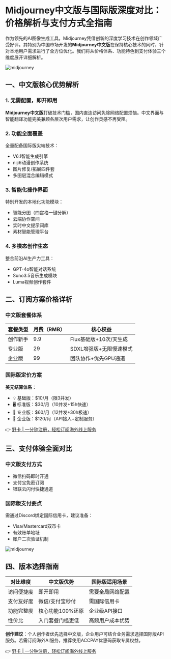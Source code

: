 # Midjourney中文版与国际版深度对比：价格解析与支付方式全指南

作为领先的AI图像生成工具，Midjourney凭借创新的深度学习技术在创作领域广受好评。其特别为中国市场开发的**Midjourney中文版**在保持核心技术的同时，针对本地用户需求进行了全方位优化。我们将从价格体系、功能特色到支付体验三个维度展开详细解析。

![midjourney](https://bbtdd.com/wp-content/uploads/img/043077778201.webp_q520)

## 一、中文版核心优势解析

### 1. 无需配置，即开即用
**Midjourney中文版**打破技术门槛，国内直连访问免除网络配置烦恼。中文界面与智能翻译功能完美兼顾各层次用户需求，让创作灵感不再受阻。

### 2. 功能全面覆盖
全量配备国际版尖端技术：
- V6.1智能生成引擎
- niji6动漫创作系统
- 图片修复/拓展四件套
- 多图层混合编辑模式

### 3. 智能化操作界面
特别开发的本地化功能模块：
- 智能分图（四宫格一键分解）
- 云端协作空间
- 实时中文提示词库
- 素材智能管理平台

### 4. 多模态创作生态
整合前沿AI生产力工具：
- GPT-4o智能对话系统
- Suno3.5音乐生成模块
- Luma视频创作套件

## 二、订阅方案价格详析

### 中文版套餐体系
| 套餐类型 | 月费（RMB） | 核心权益 |
|---------|------------|---------|
| 创作新手 | 9.9        | Flux基础版+10次/天生成 |
| 专业版   | 29         | SDXL增强版+无限慢速模式 |
| 企业版   | 99         | 团队协作+优先GPU通道 |

### 国际版定价方案
**美元结算体系**：
- 💡 基础版：$10/月（限3并发）
- 🖥️ 标准版：$30/月（10并发+15h快速）
- 🚀 专业版：$60/月（12并发+30h极速）
- 💼 企业版：$120/月（API接入+定制服务）

👉 [野卡 | 一分钟注册，轻松订阅海外线上服务](https://bbtdd.com/yeka)

## 三、支付体验全面对比

### 中文版支付方式
- 微信扫码即时开通
- 支付宝免密订阅
- 银联云闪付快捷通道

### 国际版支付要点
需通过Discord绑定国际信用卡，建议准备：
- Visa/Mastercard双币卡
- 有效账单地址
- 账户二次验证机制

![midjourney](https://bbtdd.com/wp-content/uploads/img/908260103.webp_q520)

## 四、版本选择指南
| 对比维度     | 中文版优势                | 国际版适用场景           |
|--------------|-------------------------|------------------------|
| 访问便捷度   | 即开即用                | 需要全局网络配置        |
| 支付友好度   | 微信/支付宝秒付         | 需国际信用卡            |
| 功能完整度   | 核心功能100%还原        | 企业级API接口           |
| 性价比       | 入门套餐门槛更低        | 高频用户成本优势        |

**创作建议**：个人创作者优先选择中文版，企业用户可结合业务需求选择国际版API服务。若需订阅海外AI服务，推荐使用ACCPAY优惠码获取专属权益。

👉 [野卡 | 一分钟注册，轻松订阅海外线上服务](https://bbtdd.com/yeka)